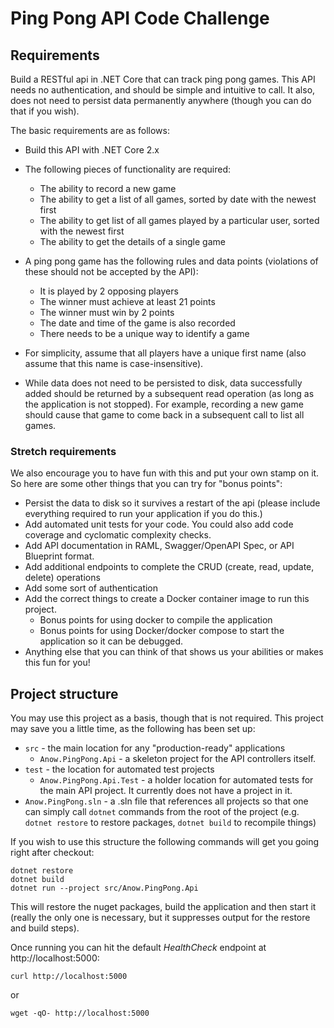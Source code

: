 # Ping Pong API Code Challenge

## Requirements

Build a RESTful api in .NET Core that can track ping pong games.  This API needs no 
authentication, and should be simple and intuitive to call.  It also, does not need to
persist data permanently anywhere (though you can do that if you wish).

The basic requirements are as follows:

-   Build this API with .NET Core 2.x
-   The following pieces of functionality are required:
    -    The ability to record a new game
    -    The ability to get a list of all games, sorted by date with the newest first
    -    The ability to get list of all games played by a particular user, sorted with the 
         newest first
    -    The ability to get the details of a single game

-   A ping pong game has the following rules and data points (violations of these should not 
    be accepted by the API):
    -    It is played by 2 opposing players
    -    The winner must achieve at least 21 points
    -    The winner must win by 2 points
    -    The date and time of the game is also recorded
    -    There needs to be a unique way to identify a game

-   For simplicity, assume that all players have a unique first name (also assume that this
    name is case-insensitive).

-   While data does not need to be persisted to disk, data successfully added should be 
    returned by a subsequent read operation (as long as the application is not stopped).
    For example, recording a new game should cause that game to come back in a subsequent
    call to list all games.

### Stretch requirements
We also encourage you to have fun with this and put your own stamp on it.  So here are 
some other things that you can try for "bonus points":

-   Persist the data to disk so it survives a restart of the api (please include everything 
    required to run your application if you do this.)
-   Add automated unit tests for your code.  You could also add code coverage
    and cyclomatic complexity checks.
-   Add API documentation in RAML, Swagger/OpenAPI Spec, or API Blueprint format.
-   Add additional endpoints to complete the CRUD (create, read, update, delete) operations
-   Add some sort of authentication
-   Add the correct things to create a Docker container image to run this project.
    -   Bonus points for using docker to compile the application
    -   Bonus points for using Docker/docker compose to start the application so it can be 
        debugged.
-   Anything else that you can think of that shows us your abilities or makes this fun for 
    you!

## Project structure

You may use this project as a basis, though that is not required.  This project
may save you a little time, as the following has been set up:

-   `src` - the main location for any "production-ready" applications
     -   `Anow.PingPong.Api` - a skeleton project for the API controllers itself.
-   `test` - the location for automated test projects
     -   `Anow.PingPong.Api.Test` - a holder location for automated tests for the main API 
          project.  It currently does not have a project in it.
-   `Anow.PingPong.sln` - a .sln file that references all projects so that one can simply
    call `dotnet` commands from the root of the project (e.g. `dotnet restore` to restore packages, `dotnet build` to recompile things)

If you wish to use this structure the following commands will get you going right after checkout:

```
dotnet restore
dotnet build
dotnet run --project src/Anow.PingPong.Api
```

This will restore the nuget packages, build the application and then start it (really the only one is necessary, but it suppresses output for the restore and build steps).

Once running you can hit the default  *HealthCheck* endpoint at http://localhost:5000:

```
curl http://localhost:5000
```

or

```
wget -qO- http://localhost:5000
```